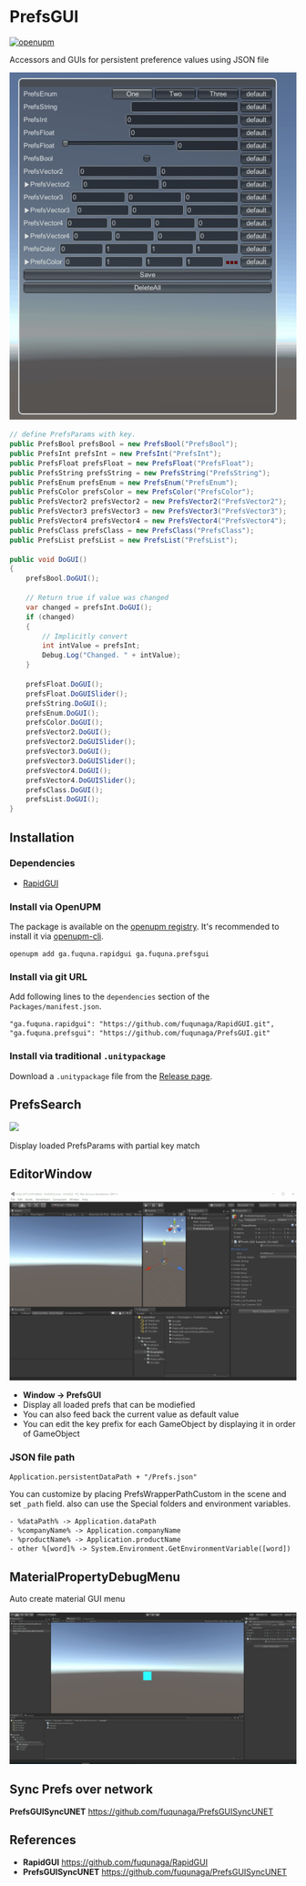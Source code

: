 # PrefsGUI
[![openupm](https://img.shields.io/npm/v/ga.fuquna.prefsgui?label=openupm&registry_uri=https://package.openupm.com)](https://openupm.com/packages/ga.fuquna.prefsgui/)

Accessors and GUIs for persistent preference values using JSON file

![](Documentation~/PrefsGUI.gif)

```csharp
// define PrefsParams with key.
public PrefsBool prefsBool = new PrefsBool("PrefsBool");
public PrefsInt prefsInt = new PrefsInt("PrefsInt");
public PrefsFloat prefsFloat = new PrefsFloat("PrefsFloat");
public PrefsString prefsString = new PrefsString("PrefsString");
public PrefsEnum prefsEnum = new PrefsEnum("PrefsEnum");
public PrefsColor prefsColor = new PrefsColor("PrefsColor");
public PrefsVector2 prefsVector2 = new PrefsVector2("PrefsVector2");
public PrefsVector3 prefsVector3 = new PrefsVector3("PrefsVector3");
public PrefsVector4 prefsVector4 = new PrefsVector4("PrefsVector4");
public PrefsClass prefsClass = new PrefsClass("PrefsClass");
public PrefsList prefsList = new PrefsList("PrefsList");

public void DoGUI()
{
    prefsBool.DoGUI();

    // Return true if value was changed
    var changed = prefsInt.DoGUI();
    if (changed)
    {
        // Implicitly convert
        int intValue = prefsInt;
        Debug.Log("Changed. " + intValue);
    }

    prefsFloat.DoGUI();
    prefsFloat.DoGUISlider();
    prefsString.DoGUI();
    prefsEnum.DoGUI();
    prefsColor.DoGUI();
    prefsVector2.DoGUI();
    prefsVector2.DoGUISlider();
    prefsVector3.DoGUI();
    prefsVector3.DoGUISlider();
    prefsVector4.DoGUI();
    prefsVector4.DoGUISlider();
    prefsClass.DoGUI();
    prefsList.DoGUI();
}
```

## Installation

### Dependencies

- [RapidGUI](https://github.com/fuqunaga/RapidGUI)

### Install via OpenUPM

The package is available on the [openupm registry](https://openupm.com). It's recommended to install it via [openupm-cli](https://github.com/openupm/openupm-cli).

```
openupm add ga.fuquna.rapidgui ga.fuquna.prefsgui
```

### Install via git URL

Add following lines to the `dependencies` section of the `Packages/manifest.json`.
```
"ga.fuquna.rapidgui": "https://github.com/fuqunaga/RapidGUI.git",
"ga.fuquna.prefsgui": "https://github.com/fuqunaga/PrefsGUI.git"
```

### Install via traditional `.unitypackage`

Download a `.unitypackage` file from the [Release page](https://github.com/fuqunaga/PrefsGUI/releases).

## PrefsSearch

![](Documentation~/PrefsSearch.gif)

Display loaded PrefsParams with partial key match


## EditorWindow

![](Documentation~/PrefsGUIEditor.gif)
- **Window -> PrefsGUI**
- Display all loaded prefs that can be modiefied
- You can also feed back the current value as default value
- You can edit the key prefix for each GameObject by displaying it in order of GameObject

### JSON file path
```
Application.persistentDataPath + "/Prefs.json"
```

You can customize by placing PrefsWrapperPathCustom in the scene and set `_path` field.
also can use the Special folders and environment variables.
```
- %dataPath% -> Application.dataPath
- %companyName% -> Application.companyName
- %productName% -> Application.productName
- other %[word]% -> System.Environment.GetEnvironmentVariable([word])
```


## MaterialPropertyDebugMenu

Auto create material GUI menu

![](Documentation~/MaterialPropertyDebugMenu.gif)


## Sync Prefs over network

**PrefsGUISyncUNET**
https://github.com/fuqunaga/PrefsGUISyncUNET


## References

- **RapidGUI**
https://github.com/fuqunaga/RapidGUI
- **PrefsGUISyncUNET**
https://github.com/fuqunaga/PrefsGUISyncUNET

